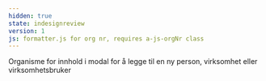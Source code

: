 ```yaml
---
hidden: true
state: indesignreview
version: 1
js: formatter.js for org nr, requires a-js-orgNr class
---
```

Organisme for innhold i modal for å legge til en ny person, virksomhet eller virksomhetsbruker